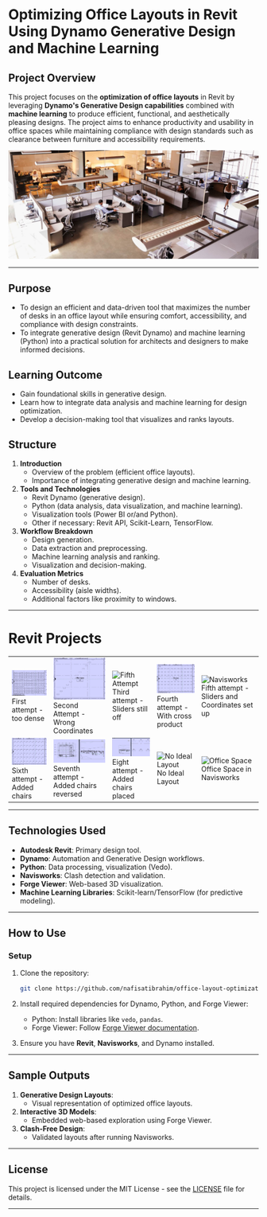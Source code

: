 # **Optimizing Office Layouts in Revit Using Dynamo Generative Design and Machine Learning**

## **Project Overview**
This project focuses on the **optimization of office layouts** in Revit by leveraging **Dynamo's Generative Design capabilities** combined with **machine learning** to produce efficient, functional, and aesthetically pleasing designs. The project aims to enhance productivity and usability in office spaces while maintaining compliance with design standards such as clearance between furniture and accessibility requirements.

![Office Layout Example](Images/office-optimization.jpg "Office Layout Example")

---

## Purpose  
- To design an efficient and data-driven tool that maximizes the number of desks in an office layout while ensuring comfort, accessibility, and compliance with design constraints.
- To integrate generative design (Revit Dynamo) and machine learning (Python) into a practical solution for architects and designers to make informed decisions.

## Learning Outcome
- Gain foundational skills in generative design.
- Learn how to integrate data analysis and machine learning for design optimization.
- Develop a decision-making tool that visualizes and ranks layouts.

## Structure
1. **Introduction**
    - Overview of the problem (efficient office layouts).
    - Importance of integrating generative design and machine learning.
2. **Tools and Technologies**
    - Revit Dynamo (generative design).
    - Python (data analysis, data visualization, and machine learning).
    - Visualization tools (Power BI or/and Python).
    - Other if necessary: Revit API, Scikit-Learn, TensorFlow.
3. **Workflow Breakdown**
    - Design generation.
    - Data extraction and preprocessing.
    - Machine learning analysis and ranking.
    - Visualization and decision-making.
4. **Evaluation Metrics**
    - Number of desks.
    - Accessibility (aisle widths).
    - Additional factors like proximity to windows.

---

# Revit Projects

<table>
  <tr>
    <td><img src="Revit%20projects/first-attempt-of-ofice-layout-too-dense.jpg" alt="Before Dynamo" width="200"><br>First attempt - too dense</td>
    <td><img src="Revit%20projects/second-attempt-wrong-coordinates.jpg" alt="Second Attempt" width="200"><br>Second Attempt - Wrong Coordinates</td>
    <td><img src="Revit%20projects/third-attempt-cross-product-sliders-off" alt="Fifth Attempt" width="200"><br>Third attempt - Sliders still off</td>
    <td><img src="Revit%20projects/fourth-attempt-cross-product-slider15.jpg" alt="Study Running" width="200"><br>Fourth attempt - With cross product</td>
    <td><img src="Revit%20projects/fifth-attempt-sliders-and-coordinates-fixed" alt="Navisworks" width="200"><br>Fifth attempt - Sliders and Coordinates set up</td>
  </tr>
  <tr>
    <td><img src="Revit%20projects/sisxth-attempt-added-chair-mispositioned.jpg" alt="Layout in Revit" width="200"><br>Sixth attempt - Added chairs</td>
    <td><img src="Revit%20projects/seven-attempt-added-chairs-reversed.jpg" alt="Overlap Issue" width="200"><br>Seventh attempt - Added chairs reversed </td>
    <td><img src="Revit%20projects/eight-attempt-chairs-rotation-fixed.jpg" alt="Empty Space" width="200"><br>Eight attempt - Added chairs placed</td>
    <td><img src="Revit%20projects/study-no-ideal-layout.jpg" alt="No Ideal Layout" width="200"><br>No Ideal Layout</td>
    <td><img src="Revit%20projects/office-space-navisworks.jpg" alt="Office Space" width="200"><br>Office Space in Navisworks</td>
  </tr>
</table>

---

## **Technologies Used**
- **Autodesk Revit**: Primary design tool.
- **Dynamo**: Automation and Generative Design workflows.
- **Python**: Data processing, visualization (Vedo).
- **Navisworks**: Clash detection and validation.
- **Forge Viewer**: Web-based 3D visualization.
- **Machine Learning Libraries**: Scikit-learn/TensorFlow (for predictive modeling).

---

## **How to Use**
### **Setup**
1. Clone the repository:
   ```bash
   git clone https://github.com/nafisatibrahim/office-layout-optimization_machine_learning.git
   ```
2. Install required dependencies for Dynamo, Python, and Forge Viewer:
   - Python: Install libraries like `vedo`, `pandas`.
   - Forge Viewer: Follow [Forge Viewer documentation](https://forge.autodesk.com/en/docs/viewer/v7/).

3. Ensure you have **Revit**, **Navisworks**, and Dynamo installed.

---

## **Sample Outputs**
1. **Generative Design Layouts**:
   - Visual representation of optimized office layouts.
2. **Interactive 3D Models**:
   - Embedded web-based exploration using Forge Viewer.
3. **Clash-Free Design**:
   - Validated layouts after running Navisworks.

---

## **License**
This project is licensed under the MIT License - see the [LICENSE](LICENSE) file for details.

---

